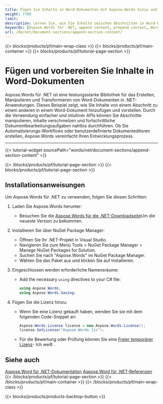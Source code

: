 ```yaml
---
title: Fügen Sie Inhalte in Word-Dokumenten mit Aspose.Words hinzu und vorbereiten
weight: 7700
limit: 
description: Lernen Sie, wie Sie Inhalte zwischen Abschnitten in Word-Dokumenten mit Aspose.Words für .NET. Schritt-für-Schritt-Leitfaden mit klaren Code- Beispielen hinzufügen und vorstellen.
keywords: [Aspose.Words for .NET, append content, prepend content, Word document sections, manipulate sections, .NET Word library]
url: /de/net/document-sections/append-section-content/
---
```

{{< blocks/products/pf/main-wrap-class >}}
{{< blocks/products/pf/main-container >}}
{{< blocks/products/pf/tutorial-page-section >}}

# Fügen und vorbereiten Sie Inhalte in Word-Dokumenten

Aspose.Words für .NET ist eine leistungsstarke Bibliothek für das Erstellen, Manipulieren und Transformieren von Word-Dokumenten in .NET-Anwendungen. Dieses Beispiel zeigt, wie Sie Inhalte von einem Abschnitt zu einem anderen in einem Word-Dokument hinzufügen und vorstellen. Durch die Verwendung einfacher und intuitiver APIs können Sie Abschnitte manipulieren, Inhalte verschmelzen und fortschrittliche Dokumentbearbeitungsaufgaben nahtlos durchführen. Ob Sie Automatisierungs-Workflows oder benutzerdefinierte Dokumenteditoren erstellen, Aspose.Words vereinfacht Ihren Entwicklungsprozess.  

---
{{< tutorial-widget sourcePath="words/net/document-sections/append-section-content" >}}

{{< /blocks/products/pf/tutorial-page-section >}}
{{< blocks/products/pf/tutorial-page-section >}}
## Installationsanweisungen  

Um Aspose.Words für .NET zu verwenden, folgen Sie diesen Schritten:  

1. Laden Sie Aspose.Words herunter:  
   * Besuchen Sie die [Aspose.Words für die .NET-Downloadseite](https://releases.aspose.com/words/net/)Um die neueste Version zu bekommen.  

2. Installieren Sie über NuGet Package Manager:  
   * Öffnen Sie Ihr .NET-Projekt in Visual Studio.  
   * Navigieren Sie zum Menü Tools > NuGet Package Manager > Manage NuGet Packages for Solution.  
   * Suchen Sie nach "Aspose.Words" im NuGet Package Manager.  
   * Wählen Sie das Paket aus und klicken Sie auf Installieren.  

3. Eingeschlossen werden erforderliche Namensräume:  
   - Add the necessary `using` directives to your C# file:  
     ```csharp  
     using Aspose.Words;  
     using Aspose.Words.Saving;  
     ```  

4. Fügen Sie die Lizenz hinzu:  
   * Wenn Sie eine Lizenz gekauft haben, wenden Sie sie mit dem folgenden Code-Snippet an:  
     ```csharp  
     Aspose.Words.License license = new Aspose.Words.License();  
     license.SetLicense("Aspose.Words.lic");  
     ```  
   * Für die Bewertung oder Prüfung können Sie eine [Freier temporärer Lizenz](https://purchase.aspose.com/temporary-license/)\- Ich weiß .  


## Siehe auch
[Aspose.Word für .NET-Dokumentation](https://docs.aspose.com/words/net/)
[Aspose.Word für .NET-Referenzen](https://reference.aspose.com/words/net/)
{{< /blocks/products/pf/tutorial-page-section >}}
{{< /blocks/products/pf/main-container >}}
{{< /blocks/products/pf/main-wrap-class >}}

{{< blocks/products/products-backtop-button >}}

